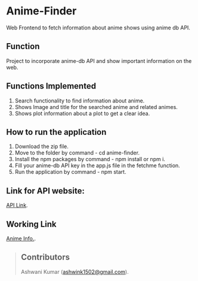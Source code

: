 # Anime-Finder
Web Frontend to fetch information about anime shows using anime db API.

## Function 
Project to incorporate anime-db API and show important information on the web.

## Functions Implemented
1. Search functionality to find information about anime.
2. Shows Image and title for the searched anime and related animes.
3. Shows plot information about a plot to get a clear idea.

## How to run the application
1. Download the zip file.
2. Move to the folder by command - cd anime-finder.
3. Install the npm packages by command - npm install or npm i.
4. Fill your anime-db API key in the app.js file in the fetchme function.
5. Run the application by command - npm start.

## Link for API website:
[API Link](https://rapidapi.com/brian.rofiq/api/anime-db/).

## Working Link 
[Anime Info.](https://anime-finder-plot-info.netlify.app/).

> ## Contributors
> Ashwani Kumar (ashwink1502@gmail.com).
